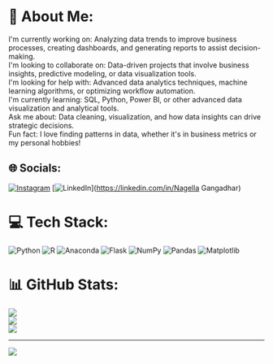 # 💫 About Me:
I'm currently working on: Analyzing data trends to improve business processes, creating dashboards, and generating reports to assist decision-making.<br>I'm looking to collaborate on: Data-driven projects that involve business insights, predictive modeling, or data visualization tools.<br>I'm looking for help with: Advanced data analytics techniques, machine learning algorithms, or optimizing workflow automation.<br>I'm currently learning: SQL, Python, Power BI, or other advanced data visualization and analytical tools.<br>Ask me about: Data cleaning, visualization, and how data insights can drive strategic decisions.<br>Fun fact: I love finding patterns in data, whether it's in business metrics or my personal hobbies!


## 🌐 Socials:
[![Instagram](https://img.shields.io/badge/Instagram-%23E4405F.svg?logo=Instagram&logoColor=white)](https://instagram.com/johnvicky03) [![LinkedIn](https://img.shields.io/badge/LinkedIn-%230077B5.svg?logo=linkedin&logoColor=white)](https://linkedin.com/in/Nagella Gangadhar) 

# 💻 Tech Stack:
![Python](https://img.shields.io/badge/python-3670A0?style=for-the-badge&logo=python&logoColor=ffdd54) ![R](https://img.shields.io/badge/r-%23276DC3.svg?style=for-the-badge&logo=r&logoColor=white) ![Anaconda](https://img.shields.io/badge/Anaconda-%2344A833.svg?style=for-the-badge&logo=anaconda&logoColor=white) ![Flask](https://img.shields.io/badge/flask-%23000.svg?style=for-the-badge&logo=flask&logoColor=white) ![NumPy](https://img.shields.io/badge/numpy-%23013243.svg?style=for-the-badge&logo=numpy&logoColor=white) ![Pandas](https://img.shields.io/badge/pandas-%23150458.svg?style=for-the-badge&logo=pandas&logoColor=white) ![Matplotlib](https://img.shields.io/badge/Matplotlib-%23ffffff.svg?style=for-the-badge&logo=Matplotlib&logoColor=black)
# 📊 GitHub Stats:
![](https://github-readme-stats.vercel.app/api?username=gangadharpro&theme=dark&hide_border=false&include_all_commits=true&count_private=false)<br/>
![](https://github-readme-streak-stats.herokuapp.com/?user=gangadharpro&theme=dark&hide_border=false)<br/>
![](https://github-readme-stats.vercel.app/api/top-langs/?username=gangadharpro&theme=dark&hide_border=false&include_all_commits=true&count_private=false&layout=compact)

---
[![](https://visitcount.itsvg.in/api?id=gangadharpro&icon=0&color=0)](https://visitcount.itsvg.in)

<!-- Proudly created with GPRM ( https://gprm.itsvg.in ) -->
